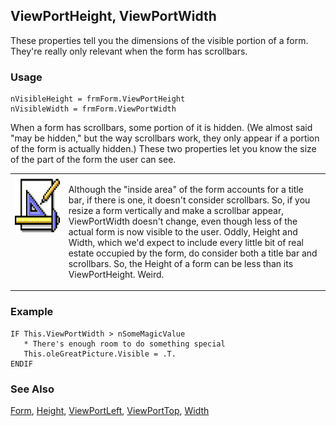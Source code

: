 ## ViewPortHeight, ViewPortWidth

These properties tell you the dimensions of the visible portion of a form. They're really only relevant when the form has scrollbars.

### Usage

```foxpro
nVisibleHeight = frmForm.ViewPortHeight
nVisibleWidth = frmForm.ViewPortWidth
```

When a form has scrollbars, some portion of it is hidden. (We almost said "may be hidden," but the way scrollbars work, they only appear if a portion of the form is actually hidden.) These two properties let you know the size of the part of the form the user can see. 

<table>
<tr>
  <td width="17%" valign="top">
<img width="94" height="94" src="Design.gif">
  </td>
  <td width=83%>
  <p>Although the &quot;inside area&quot; of the form accounts for a title bar, if there is one, it doesn't consider scrollbars. So, if you resize a form vertically and make a scrollbar appear, ViewPortWidth doesn't change, even though less of the actual form is now visible to the user. Oddly, Height and Width, which we'd expect to include every little bit of real estate occupied by the form, do consider both a title bar and scrollbars. So, the Height of a form can be less than its ViewPortHeight. Weird.</p>
  </td>
 </tr>
</table>

### Example

```foxpro
IF This.ViewPortWidth > nSomeMagicValue
   * There's enough room to do something special
   This.oleGreatPicture.Visible = .T.
ENDIF
```
### See Also

[Form](s4g598.md), [Height](s4g368.md), [ViewPortLeft](s4g716.md), [ViewPortTop](s4g716.md), [Width](s4g368.md)